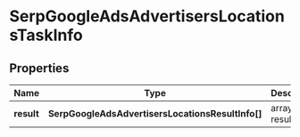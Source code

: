 # SerpGoogleAdsAdvertisersLocationsTaskInfo

## Properties

| Name | Type | Description | Notes |
|------------ | ------------- | ------------- | -------------|
**result** | **SerpGoogleAdsAdvertisersLocationsResultInfo[]** | array of results |[optional]|